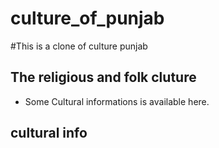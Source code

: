 # culture_of_punjab
#This is a clone of culture punjab
## The religious and folk cluture

* Some Cultural informations is available here.

 
 
 
 
 
 
 
 
 
 
 
 
 ## cultural info


